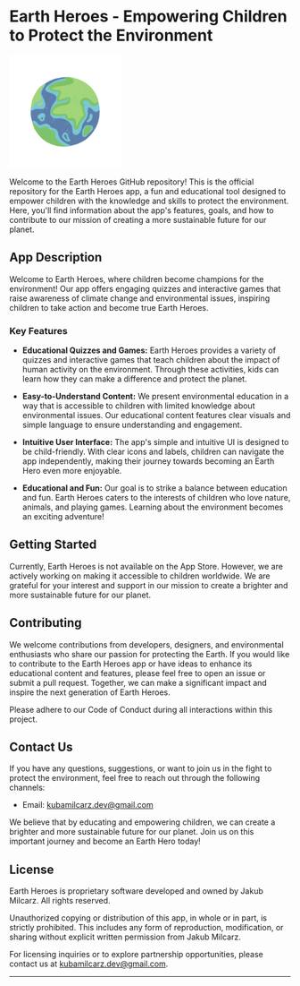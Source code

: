 # Earth Heroes - Empowering Children to Protect the Environment

<img src="https://github.com/kubamilcarz/Earth-Heroes/blob/main/Earth%20Heroes/Assets.xcassets/AppIcon.appiconset/heroes%20logo.png" alt="Earth Heroes Logo" width="200" />

Welcome to the Earth Heroes GitHub repository! This is the official repository for the Earth Heroes app, a fun and educational tool designed to empower children with the knowledge and skills to protect the environment. Here, you'll find information about the app's features, goals, and how to contribute to our mission of creating a more sustainable future for our planet.

## App Description

Welcome to Earth Heroes, where children become champions for the environment! Our app offers engaging quizzes and interactive games that raise awareness of climate change and environmental issues, inspiring children to take action and become true Earth Heroes.

### Key Features

- **Educational Quizzes and Games:** Earth Heroes provides a variety of quizzes and interactive games that teach children about the impact of human activity on the environment. Through these activities, kids can learn how they can make a difference and protect the planet.

- **Easy-to-Understand Content:** We present environmental education in a way that is accessible to children with limited knowledge about environmental issues. Our educational content features clear visuals and simple language to ensure understanding and engagement.

- **Intuitive User Interface:** The app's simple and intuitive UI is designed to be child-friendly. With clear icons and labels, children can navigate the app independently, making their journey towards becoming an Earth Hero even more enjoyable.

- **Educational and Fun:** Our goal is to strike a balance between education and fun. Earth Heroes caters to the interests of children who love nature, animals, and playing games. Learning about the environment becomes an exciting adventure!

## Getting Started

Currently, Earth Heroes is not available on the App Store. However, we are actively working on making it accessible to children worldwide. We are grateful for your interest and support in our mission to create a brighter and more sustainable future for our planet.

## Contributing

We welcome contributions from developers, designers, and environmental enthusiasts who share our passion for protecting the Earth. If you would like to contribute to the Earth Heroes app or have ideas to enhance its educational content and features, please feel free to open an issue or submit a pull request. Together, we can make a significant impact and inspire the next generation of Earth Heroes.

Please adhere to our Code of Conduct during all interactions within this project.

## Contact Us

If you have any questions, suggestions, or want to join us in the fight to protect the environment, feel free to reach out through the following channels:

- Email: kubamilcarz.dev@gmail.com

We believe that by educating and empowering children, we can create a brighter and more sustainable future for our planet. Join us on this important journey and become an Earth Hero today!

## License

Earth Heroes is proprietary software developed and owned by Jakub Milcarz. All rights reserved.

Unauthorized copying or distribution of this app, in whole or in part, is strictly prohibited. This includes any form of reproduction, modification, or sharing without explicit written permission from Jakub Milcarz.

For licensing inquiries or to explore partnership opportunities, please contact us at kubamilcarz.dev@gmail.com.

---
